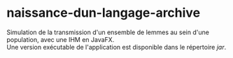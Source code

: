 # naissance-dun-langage-archive

Simulation de la transmission d'un ensemble de lemmes au sein d'une population, avec une IHM en JavaFX.  
Une version exécutable de l'application est disponible dans le répertoire *jar*.
